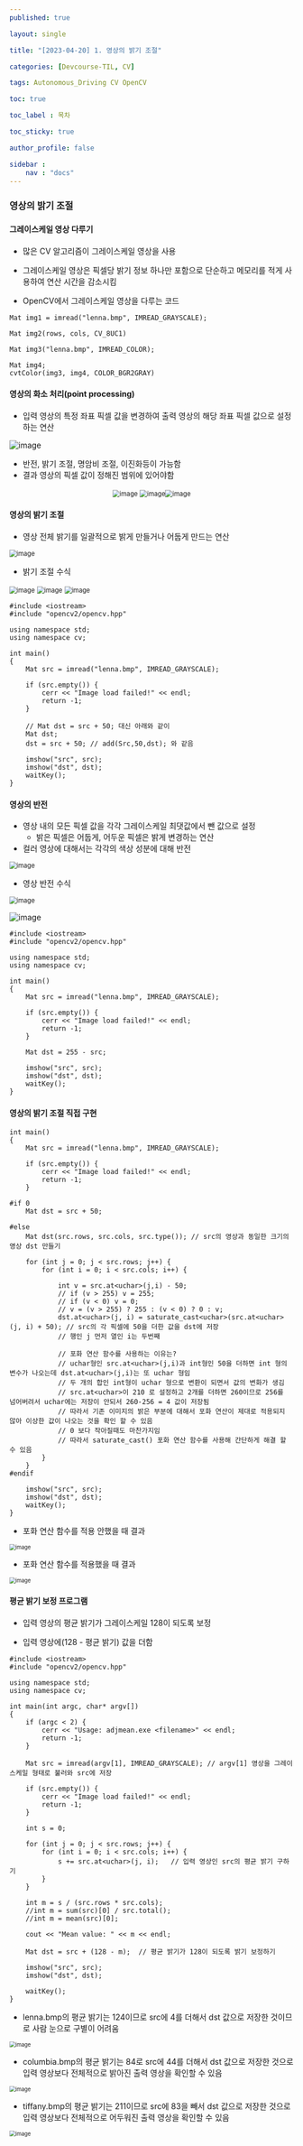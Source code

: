 ```yaml
---
published: true

layout: single

title: "[2023-04-20] 1. 영상의 밝기 조절"

categories: [Devcourse-TIL, CV]

tags: Autonomous_Driving CV OpenCV

toc: true

toc_label : 목차

toc_sticky: true

author_profile: false

sidebar :
    nav : "docs"
---
```


### 영상의 밝기 조절



#### 그레이스케일 영상 다루기

- 많은 CV 알고리즘이 그레이스케일 영상을 사용
- 그레이스케일 영상은 픽셀당 밝기 정보 하나만 포함으로 단순하고 메모리를 적게 사용하여 연산 시간을 감소시킴



- OpenCV에서 그레이스케일 영상을 다루는 코드

```
Mat img1 = imread("lenna.bmp", IMREAD_GRAYSCALE);

Mat img2(rows, cols, CV_8UC1)

Mat img3("lenna.bmp", IMREAD_COLOR);

Mat img4;
cvtColor(img3, img4, COLOR_BGR2GRAY)
```



#### 영상의 화소 처리(point processing)

- 입력 영상의 특정 좌표 픽셀 값을 변경하여 출력 영상의 해당 좌표 픽셀 값으로 설정하는 연산

![image](https://user-images.githubusercontent.com/116723552/233462948-7087443d-2d6e-426d-8bfd-70cd26870f24.png)

- 반전, 밝기 조절, 명암비 조절, 이진화등이 가능함
- 결과 영상의 픽셀 값이 정해진 범위에 있어야함

<center> <img src="https://user-images.githubusercontent.com/116723552/233463641-05ee1c30-5636-4071-8ae5-c9438dee1bc7.png" alt="image" style="zoom:80%;" /> <img src="https://user-images.githubusercontent.com/116723552/233463710-775e7835-f4c1-428a-bfce-1c3be8c3f8b4.png" alt="image" style="zoom:80%;" /><img src="https://user-images.githubusercontent.com/116723552/233463759-957228a2-5c67-4f81-b1cd-e796175e3f35.png" alt="image" style="zoom:80%;" /> </center>



#### 영상의 밝기 조절

- 영상 전체 밝기를 일괄적으로 밝게 만들거나 어둡게 만드는 연산

<img src="https://user-images.githubusercontent.com/116723552/233464101-19b0f852-f8ae-4ad3-bf97-b463c40b1e67.png" alt="image" style="zoom:80%;" />



- 밝기 조절 수식

<img src="https://user-images.githubusercontent.com/116723552/233464265-5279f4f4-2af8-4ea2-be70-4f0bfde25f01.png" alt="image" style="zoom:80%;" />

<img src="https://user-images.githubusercontent.com/116723552/233464657-962e62d2-e7e1-48f0-a162-e56e3aa31221.png" alt="image" style="zoom:80%;" />

<img src="https://user-images.githubusercontent.com/116723552/233464538-20e6fa16-24e3-44ff-bc38-d48e73369fd8.png" alt="image" style="zoom: 80%;" />



```
#include <iostream>
#include "opencv2/opencv.hpp"

using namespace std;
using namespace cv;

int main()
{
	Mat src = imread("lenna.bmp", IMREAD_GRAYSCALE);

	if (src.empty()) {
		cerr << "Image load failed!" << endl;
		return -1;
	}

	// Mat dst = src + 50; 대신 아래와 같이
	Mat dst;
	dst = src + 50; // add(Src,50,dst); 와 같음

	imshow("src", src);
	imshow("dst", dst);
	waitKey();
}
```



#### 영상의 반전

- 영상 내의 모든 픽셀 값을 각각 그레이스케일 최댓값에서 뺀 값으로 설정
  - 밝은 픽셀은 어둡게, 어두운 픽셀은 밝게 변경하는 연산
- 컬러 영상에 대해서는 각각의 색상 성분에 대해 반전

<img src="https://user-images.githubusercontent.com/116723552/233466804-3a390ac6-a5fb-4190-98d1-149cf3e96e13.png" alt="image" style="zoom:80%;" />



- 영상 반전 수식

<img src="https://user-images.githubusercontent.com/116723552/233466953-0dc88300-8e13-4c7e-80ee-93f1557fb089.png" alt="image" style="zoom:80%;" />

![image](https://user-images.githubusercontent.com/116723552/233467032-4d5ea870-2788-495e-ad68-76f6ded829ad.png)



```
#include <iostream>
#include "opencv2/opencv.hpp"

using namespace std;
using namespace cv;

int main()
{
	Mat src = imread("lenna.bmp", IMREAD_GRAYSCALE);

	if (src.empty()) {
		cerr << "Image load failed!" << endl;
		return -1;
	}

	Mat dst = 255 - src;

	imshow("src", src);
	imshow("dst", dst);
	waitKey();
}
```



#### 영상의 밝기 조절 직접 구현

```
int main()
{
	Mat src = imread("lenna.bmp", IMREAD_GRAYSCALE);

	if (src.empty()) {
		cerr << "Image load failed!" << endl;
		return -1;
	}

#if 0
	Mat dst = src + 50;
	
#else
	Mat dst(src.rows, src.cols, src.type()); // src의 영상과 동일한 크기의 영상 dst 만들기

	for (int j = 0; j < src.rows; j++) {
		for (int i = 0; i < src.cols; i++) {
		
			int v = src.at<uchar>(j,i) - 50;
			// if (v > 255) v = 255;
			// if (v < 0) v = 0;
			// v = (v > 255) ? 255 : (v < 0) ? 0 : v;
			dst.at<uchar>(j, i) = saturate_cast<uchar>(src.at<uchar>(j, i) + 50); // src의 각 픽셀에 50을 더한 값을 dst에 저장
			// 행인 j 먼저 열인 i는 두번째
			
			// 포화 연산 함수를 사용하는 이유는?
			// uchar형인 src.at<uchar>(j,i)과 int형인 50을 더하면 int 형의 변수가 나오는데 dst.at<uchar>(j,i)는 또 uchar 형임
			// 두 개의 합인 int형이 uchar 형으로 변환이 되면서 값의 변화가 생김
            // src.at<uchar>이 210 로 설정하고 2개를 더하면 260이므로 256를 넘어버려서 uchar에는 저장이 안되서 260-256 = 4 값이 저장됨
            // 따라서 기존 이미지의 밝은 부분에 대해서 포화 연산이 제대로 적용되지 않아 이상한 값이 나오는 것을 확인 할 수 있음
            // 0 보다 작아질때도 마찬가지임
            // 따라서 saturate_cast() 포화 연산 함수를 사용해 간단하게 해결 할 수 있음
		}
	}
#endif

	imshow("src", src);
	imshow("dst", dst);
	waitKey();
}
```

- 포화 연산 함수를 적용 안했을 때 결과

<img src="https://user-images.githubusercontent.com/116723552/233472498-7202e0c2-e3d3-4795-9ba0-a72e49bffb89.png" alt="image" style="zoom:67%;" />

- 포화 연산 함수를 적용했을 때 결과

<img src="https://user-images.githubusercontent.com/116723552/233472429-825bbb7b-4d35-4332-83b2-1098c56c024d.png" alt="image" style="zoom:67%;" />



#### 평균 밝기 보정 프로그램

- 입력 영상의 평균 밝기가 그레이스케일 128이 되도록 보정

- 입력 영상에(128 - 평균 밝기) 값을 더함

```
#include <iostream>
#include "opencv2/opencv.hpp"

using namespace std;
using namespace cv;

int main(int argc, char* argv[])
{
	if (argc < 2) {
		cerr << "Usage: adjmean.exe <filename>" << endl;
		return -1;
	}

	Mat src = imread(argv[1], IMREAD_GRAYSCALE); // argv[1] 영상을 그레이스케일 형태로 불러와 src에 저장

	if (src.empty()) {
		cerr << "Image load failed!" << endl;
		return -1;
	}

	int s = 0;
	
	for (int j = 0; j < src.rows; j++) {
		for (int i = 0; i < src.cols; i++) {
			s += src.at<uchar>(j, i); 	// 입력 영상인 src의 평균 밝기 구하기
		}
	}

	int m = s / (src.rows * src.cols);
	//int m = sum(src)[0] / src.total();
	//int m = mean(src)[0];

	cout << "Mean value: " << m << endl;

	Mat dst = src + (128 - m); 	// 평균 밝기가 128이 되도록 밝기 보정하기
	
	imshow("src", src);
	imshow("dst", dst);

	waitKey();
}
```



- lenna.bmp의 평균 밝기는 124이므로 src에 4를 더해서 dst 값으로 저장한 것이므로 사람 눈으로 구별이 어려움

<img src="https://user-images.githubusercontent.com/116723552/233474509-f8561d65-e439-4ffb-aea2-30133981e441.png" alt="image" style="zoom:67%;" />



- columbia.bmp의 평균 밝기는 84로 src에 44를 더해서 dst 값으로 저장한 것으로 입력 영상보다 전체적으로 밝아진 출력 영상을 확인할 수 있음

<img src="https://user-images.githubusercontent.com/116723552/233474786-0d231e2c-9c38-47b5-bcd2-f2d230ea8ce1.png" alt="image" style="zoom:67%;" />



- tiffany.bmp의 평균 밝기는 211이므로 src에 83을 빼서 dst 값으로 저장한 것으로 입력 영상보다 전체적으로 어두워진 출력 영상을 확인할 수 있음

<img src="https://user-images.githubusercontent.com/116723552/233474918-d0856347-1241-43c4-96c4-2951e603015f.png" alt="image" style="zoom:67%;" />
